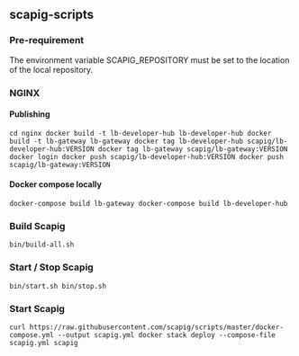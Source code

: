 ## scapig-scripts

### Pre-requirement

The environment variable SCAPIG_REPOSITORY must be set to the location of the local repository.

### NGINX
#### Publishing
``
cd nginx
docker build -t lb-developer-hub lb-developer-hub
docker build -t lb-gateway lb-gateway
docker tag lb-developer-hub scapig/lb-developer-hub:VERSION
docker tag lb-gateway scapig/lb-gateway:VERSION
docker login
docker push scapig/lb-developer-hub:VERSION
docker push scapig/lb-gateway:VERSION
``

#### Docker compose locally
``
docker-compose build lb-gateway
docker-compose build lb-developer-hub
``

### Build Scapig
``
bin/build-all.sh
``

### Start / Stop Scapig
``
bin/start.sh
bin/stop.sh
``

### Start Scapig
``
curl https://raw.githubusercontent.com/scapig/scripts/master/docker-compose.yml --output scapig.yml
docker stack deploy --compose-file scapig.yml scapig
``
